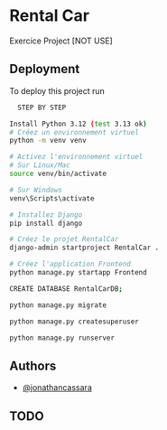 # Rental Car

Exercice Project [NOT USE]



## Deployment

To deploy this project run

```bash
  STEP BY STEP

Install Python 3.12 (test 3.13 ok)
# Créez un environnement virtuel
python -m venv venv

# Activez l'environnement virtuel
# Sur Linux/Mac
source venv/bin/activate

# Sur Windows
venv\Scripts\activate

# Installez Django
pip install django

# Créez le projet RentalCar
django-admin startproject RentalCar .

# Créez l'application Frontend
python manage.py startapp Frontend

CREATE DATABASE RentalCarDB;

python manage.py migrate

python manage.py createsuperuser

python manage.py runserver
```

## Authors

- [@jonathancassara](https://www.github.com/jonathancassara)

## TODO







